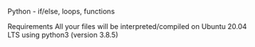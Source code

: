 Python - if/else, loops, functions

Requirements
All your files will be interpreted/compiled on Ubuntu 20.04 LTS using python3 (version 3.8.5)


